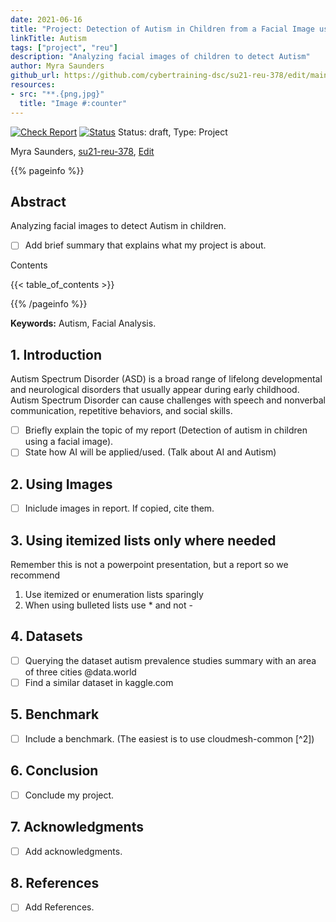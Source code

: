 ```yaml
---
date: 2021-06-16
title: "Project: Detection of Autism in Children from a Facial Image using AI"
linkTitle: Autism
tags: ["project", "reu"]
description: "Analyzing facial images of children to detect Autism"
author: Myra Saunders
github_url: https://github.com/cybertraining-dsc/su21-reu-378/edit/main/project/index.md
resources:
- src: "**.{png,jpg}"
  title: "Image #:counter"
---
```


[![Check Report](https://github.com/cybertraining-dsc/su21-reu-378/workflows/Check%20Report/badge.svg)](https://github.com/cybertraining-dsc/su21-reu-378/actions)
[![Status](https://github.com/cybertraining-dsc/su21-reu-378/workflows/Status/badge.svg)](https://github.com/cybertraining-dsc/su21-reu-378/actions)
Status: draft, Type: Project


Myra Saunders, [su21-reu-378](https://github.com/cybertraining-dsc/su21-reu-378), [Edit](https://github.com/cybertraining-dsc/su21-reu-378/blob/main/project/index.md)

{{% pageinfo %}}

## Abstract

Analyzing facial images to detect Autism in children.
- [ ] Add brief summary that explains what my project is about.

Contents

{{< table_of_contents >}}

{{% /pageinfo %}}

**Keywords:** Autism, Facial Analysis. 

## 1. Introduction

Autism Spectrum Disorder (ASD) is a broad range of lifelong developmental and neurological disorders that usually appear during early childhood. Autism Spectrum Disorder can cause challenges with speech and nonverbal communication, repetitive behaviors, and social skills.

- [ ] Briefly explain the topic of my report (Detection of autism in children using a facial image).
- [ ] State how AI will be applied/used. (Talk about AI and Autism)

## 2. Using Images

- [ ] Iniclude images in report. If copied, cite them.

## 3. Using itemized lists only where needed

Remember this is not a powerpoint presentation, but a report so we recommend

1. Use itemized or enumeration lists sparingly
2. When using bulleted lists use * and not - 

## 4. Datasets

- [ ] Querying the dataset autism prevalence studies summary with an area of three cities @data.world
- [ ] Find a similar dataset in kaggle.com

## 5. Benchmark

- [ ] Include a benchmark. (The easiest is to use cloudmesh-common [^2])
 
## 6. Conclusion

- [ ] Conclude my project.

## 7. Acknowledgments

- [ ] Add acknowledgments.

## 8. References

- [ ] Add References.

